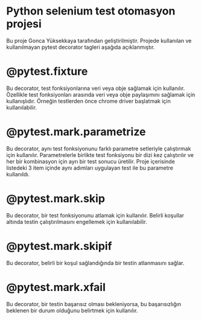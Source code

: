 
# Python selenium test otomasyon projesi

Bu proje Gonca Yüksekkaya tarafından geliştirilmiştir. Projede kullanılan ve kullanılmayan pytest decorator tagleri aşağıda açıklanmıştır.

# @pytest.fixture

Bu decorator, test fonksiyonlarına veri veya obje sağlamak için kullanılır. Özellikle test fonksiyonları arasında veri veya obje paylaşımını sağlamak için kullanışlıdır. Örneğin testlerden önce chrome driver başlatmak için kullanılabilir.

# @pytest.mark.parametrize

Bu decorator, aynı test fonksiyonunu farklı parametre setleriyle çalıştırmak için kullanılır. Parametrelerle birlikte test fonksiyonu bir dizi kez çalıştırılır ve her bir kombinasyon için ayrı bir test sonucu üretilir. Proje içerisinde listedeki 3 item içinde aynı adımları uygulayan test ile bu parametre kullanıldı.

# @pytest.mark.skip

Bu decorator, bir test fonksiyonunu atlamak için kullanılır. Belirli koşullar altında testin çalıştırılmasını engellemek için kullanılabilir.

# @pytest.mark.skipif

Bu decorator, belirli bir koşul sağlandığında bir testin atlanmasını sağlar.

# @pytest.mark.xfail

Bu decorator, bir testin başarısız olması bekleniyorsa, bu başarısızlığın beklenen bir durum olduğunu belirtmek için kullanılır.
